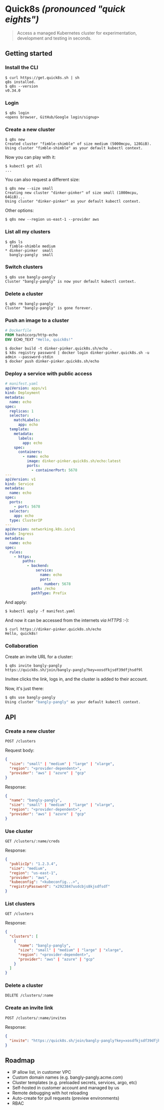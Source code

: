 # Quick8s *(pronounced "quick eights")*

> Access a managed Kubernetes cluster for experimentation, development and testing in seconds.

## Getting started

### Install the CLI

```console
$ curl https://get.quick8s.sh | sh
q8s installed.
$ q8s --version
v0.34.0
```

### Login

```console
$ q8s login
<opens browser, GitHub/Google login/signup>
```

### Create a new cluster

```console
$ q8s new
Created cluster "fimble-shimble" of size medium (5000mcpu, 128GiB).
Using cluster "fimble-shimble" as your default kubectl context.
```

Now you can play with it:

```console
$ kubectl get all
...
```

You can also request a different size:

```console
$ q8s new --size small
Creating new cluster "dinker-pinker" of size small (1000mcpu, 64GiB)...
Using cluster "dinker-pinker" as your default kubectl context.
```

Other options:

```console
$ q8s new --region us-east-1 --provider aws
```

### List all my clusters

```console
$ q8s ls
  fimble-shimble medium
* dinker-pinker  small
  bangly-pangly  small
```

### Switch clusters

```console
$ q8s use bangly-pangly
Cluster "bangly-pangly" is now your default kubectl context.
```

### Delete a cluster

```console
$ q8s rm bangly-pangly
Cluster "bangly-pangly" is gone forever.
```

### Push an image to a cluster

```dockerfile
# Dockerfile
FROM hashicorp/http-echo
ENV ECHO_TEXT "Hello, quick8s!"
```

```console
$ docker build -t dinker-pinker.quick8s.sh/echo .
$ k8s registry password | docker login dinker-pinker.quick8s.sh -u admin --password-stdin
$ docker push dinker-pinker.quick8s.sh/echo
```

### Deploy a service with public access

```yaml
# manifest.yaml
apiVersion: apps/v1
kind: Deployment
metadata:
  name: echo
spec:
  replicas: 1
  selector:
    matchLabels:
      app: echo
  template:
    metadata:
      labels:
        app: echo
    spec:
      containers:
        - name: echo
          image: dinker-pinker.quick8s.sh/echo:latest
          ports:
            - containerPort: 5678
---
apiVersion: v1
kind: Service
metadata:
  name: echo
spec:
  ports:
    - port: 5678
  selector:
    app: echo
  type: ClusterIP
---
apiVersion: networking.k8s.io/v1
kind: Ingress
metadata:
  name: echo
spec:
  rules:
    - https:
        paths:
          - backend:
              service:
                name: echo
                port:
                  number: 5678
            path: /echo
            pathType: Prefix
```

And apply:

```console
$ kubectl apply -f manifest.yaml
```

And now it can be accessed from the internets *via HTTPS* :-):

```console
$ curl https://dinker-pinker.quick8s.sh/echo
Hello, quick8s!
```

### Collaboration

Create an invite URL for a cluster:

```console
$ q8s invite bangly-pangly
https://quick8s.sh/join/bangly-pangly?key=xosdfkjsdf39dfjhsdf9l
```

Invitee clicks the link, logs in, and the cluster is added to their account.

Now, it's just there:

```sh
$ q8s use bangly-pangly
Using cluster "bangly-pangly" as your default kubectl context.
```

## API

### Create a new cluster

```
POST /clusters
```

Request body:

```json
{
  "size": "small" | "medium" | "large" | "xlarge",
  "region": "<provider-dependent>",
  "provider": "aws" | "azure" | "gcp"
}
```

Response:

```json
{
  "name": "bangly-pangly",
  "size": "small" | "medium" | "large" | "xlarge",
  "region": "<provider-dependent>",
  "provider": "aws" | "azure" | "gcp"
}
```

### Use cluster

```
GET /clusters/:name/creds
```

Response:

```json
{
  "publicIp": "1.2.3.4",
  "size": "medium",
  "region": "us-east-1",
  "provider": "aws",
  "kubeconfig": "<kubeconfig...>",
  "registryPassword": "x2923847usdcbjs8kjsdfsdf"
}
```

### List clusters

```
GET /clusters
```

Response:

```json
{
  "clusters": [
    {
      "name": "bangly-pangly",
      "size": "small" | "medium" | "large" | "xlarge",
      "region": "<provider-dependent>",
      "provider": "aws" | "azure" | "gcp"
    }
  ]
}
```

### Delete a cluster

```
DELETE /clusters/:name
```

### Create an invite link

```
POST /clusters/:name/invites
```

Response:

```json
{
  "invite": "https://quick8s.sh/join/bangly-pangly?key=xosdfkjsdf39dfjhsdf9l"
}
```


## Roadmap

* IP allow list, in customer VPC
* Custom domain names (e.g. bangly-pangly.acme.com)
* Cluster templates (e.g. preloaded secrets, services, argo, etc)
* Self-hosted in customer account and managed by us
* Remote debugging with hot reloading
* Auto-create for pull requests (preview environments)
* RBAC
